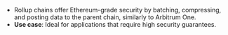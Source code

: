 - <a data-quicklook-from="arbitrum-rollup-chain">Rollup chains</a> offer Ethereum-grade security by batching, compressing, and posting data to the parent chain, similarly to <a data-quicklook-from="arbitrum-one">Arbitrum One</a>.
- **Use case**: Ideal for applications that require high security guarantees.
